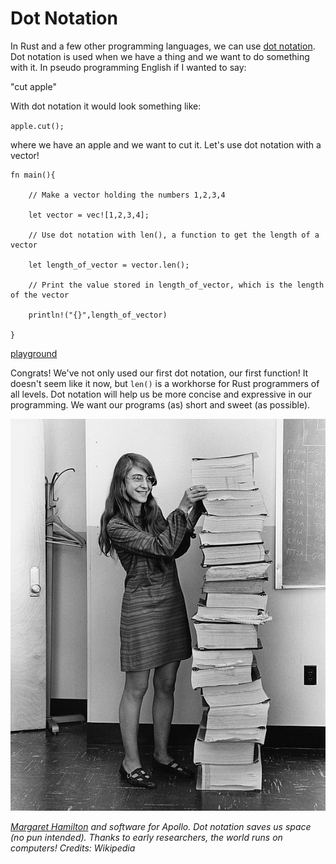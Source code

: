 # Dot Notation

In Rust and a few other programming languages, we can use [dot notation](https://en.wikipedia.org/wiki/Property_(programming)#Dot_notation).
Dot notation is used when we have a thing and we want to do something with it. In pseudo programming English if I wanted to say: 

"cut apple"

With dot notation it would look something like: 

`apple.cut();`

where we have an apple and we want to cut it. Let's use dot notation with a vector!

```
fn main(){
    
    // Make a vector holding the numbers 1,2,3,4

    let vector = vec![1,2,3,4];

    // Use dot notation with len(), a function to get the length of a vector

    let length_of_vector = vector.len();

    // Print the value stored in length_of_vector, which is the length of the vector

    println!("{}",length_of_vector)

}
```

[playground](https://play.rust-lang.org/?version=stable&mode=debug&edition=2018&gist=270b25fb22fee3383a695eff2bb33e3f)

Congrats! We've not only used our first dot notation, our first function! It doesn't seem like it now, but `len()` is a workhorse for Rust programmers of all levels. Dot notation will help us be more concise and expressive in our programming. We want our programs (as) short and sweet (as possible).

![Margaret Hamilton](../img/Margaret_Hamilton.jpg)

*[Margaret Hamilton](https://en.wikipedia.org/wiki/Margaret_Hamilton_(software_engineer)) and software for Apollo. Dot notation saves us space (no pun intended). Thanks to early researchers, the world runs on computers! Credits: Wikipedia*